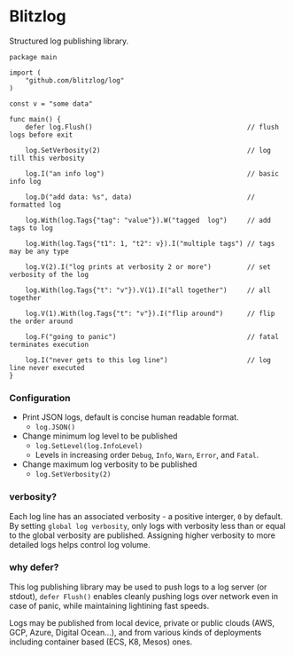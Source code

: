 # Blitzlog

Structured log publishing library.

```
package main

import (
	"github.com/blitzlog/log"
)

const v = "some data"

func main() {
    defer log.Flush()                                       // flush logs before exit

    log.SetVerbosity(2)                                     // log till this verbosity

    log.I("an info log")                                    // basic info log

    log.D("add data: %s", data)                             // formatted log

    log.With(log.Tags{"tag": "value"}).W("tagged  log")     // add tags to log

    log.With(log.Tags{"t1": 1, "t2": v}).I("multiple tags") // tags may be any type

    log.V(2).I("log prints at verbosity 2 or more")         // set verbosity of the log

    log.With(log.Tags{"t": "v"}).V(1).I("all together")     // all together

    log.V(1).With(log.Tags{"t": "v"}).I("flip around")      // flip the order around

    log.F("going to panic")                                 // fatal terminates execution

    log.I("never gets to this log line")                    // log line never executed
}
```

### Configuration

* Print JSON logs, default is concise human readable format.
	* `log.JSON()`
* Change minimum log level to be published
	* `log.SetLevel(log.InfoLevel)`
	* Levels in increasing order `Debug`, `Info`, `Warn`, `Error`, and `Fatal`.
* Change maximum log verbosity to be published
	* `log.SetVerbosity(2)`

### verbosity?

Each log line has an associated verbosity - a positive interger, `0` by default. By setting `global log verbosity`, only logs with verbosity less than or equal to the global verbosity are published. Assigning higher verbosity to more detailed logs helps control log volume.

### why defer?

This log publishing library may be used to push logs to a log server (or stdout), `defer Flush()` enables cleanly pushing logs over network even in case of panic, while maintaining lightining fast speeds.

Logs may be published from local device, private or public clouds (AWS, GCP, Azure, Digital Ocean...), and from various kinds of deployments including container based (ECS, K8, Mesos) ones.
